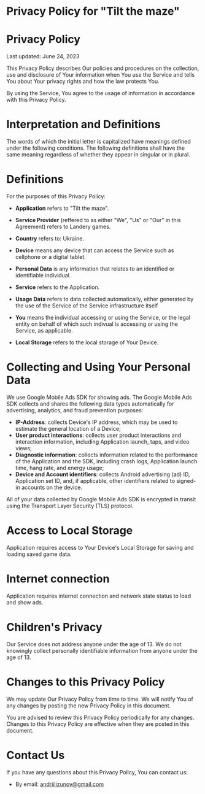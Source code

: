 # **Privacy Policy for "Tilt the maze"**

# **Privacy Policy**

Last updated: June 24, 2023

This Privacy Policy describes Our policies and procedures on the collection, use
and disclosure of Your information when You use the Service and tells You about
Your privacy rights and how the law protects You.

By using the Service, You agree to the usage of information in accordance with
this Privacy Policy.

# **Interpretation and Definitions**

The words of which the initial letter is capitalized have meanings defined under
the following conditions. The following definitions shall have the same meaning
regardless of whether they appear in singular or in plural.

# **Definitions**

For the purposes of this Privacy Policy:

- **Application** refers to "Tilt the maze".

- **Service Provider** (reffered to as either "We", "Us" or "Our" in this Agreement)
refers to Landery games.

- **Country** refers to: Ukraine.

- **Device** means any device that can access the Service such as cellphone or a
digital tablet.

- **Personal Data** is any information that relates to an identified or identifiable
individual.

- **Service** refers to the Application.

- **Usage Data** refers to data collected automatically, either generated by the use
of the Service of the Service infrastructure itself 

- **You** means the individual accessing or using the Service, or the legal entity on
behalf of which such indivual is accessing or using the Service, as applicable.

- **Local Storage** refers to the local storage of Your Device.

# **Collecting and Using Your Personal Data**
We use Google Mobile Ads SDK for showing ads. The Google Mobile Ads SDK collects and shares the following data types automatically for advertising, analytics, and fraud prevention purposes:
- **IP-Address**: collects Device's IP address, which may be used to estimate the general location of a Device;
- **User product interactions**: collects user product interactions and interaction information, including Application launch, taps, and video views;
- **Diagnostic information**: collects information related to the performance of the Application and the SDK, including crash logs, Application launch time, hang rate, and energy usage;
- **Device and Account identifiers**: collects Android advertising (ad) ID, Application set ID, and, if applicable, other identifiers related to signed-in accounts on the device.

All of your data collected by Google Mobile Ads SDK is encrypted in transit using the Transport Layer Security (TLS) protocol.

# **Access to Local Storage**

Application requires access to Your Device's Local Storage for saving and loading
saved game data.

# **Internet connection**

Application requires internet connection and network state status to load and show ads.

# **Children's Privacy**

Our Service does not address anyone under the age of 13. We do not knowingly
collect personally identifiable information from anyone under the age of 13.

# **Changes to this Privacy Policy**

We may update Our Privacy Policy from time to time. We will notify You of any
changes by posting the new Privacy Policy in this document.

You are advised to review this Privacy Policy periodically for any changes.
Changes to this Privacy Policy are effective when they are posted in this document.

# **Contact Us**

If you have any questions about this Privacy Policy, You can contact us:

- By email: andriilizunov@gmail.com
